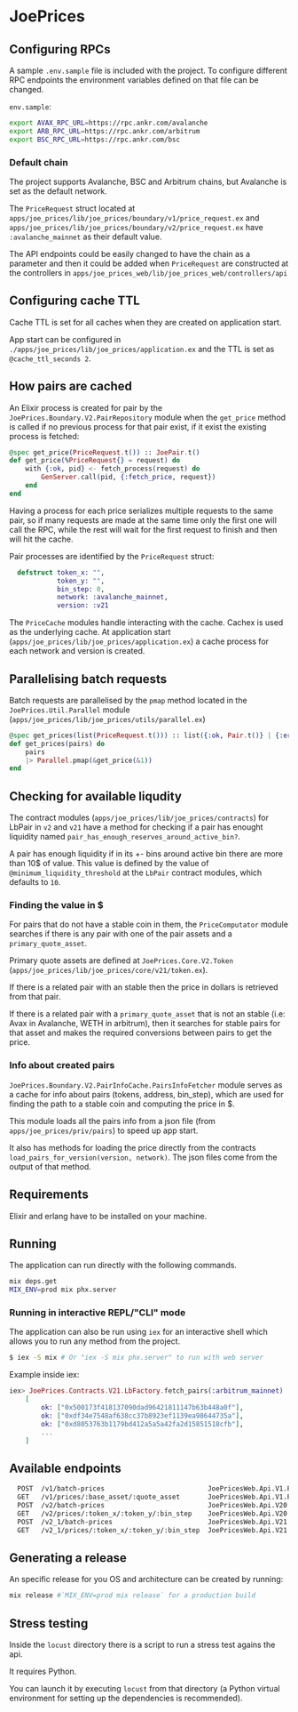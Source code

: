 # JoePrices

## Configuring RPCs

A sample `.env.sample` file is included with the project. To configure different RPC endpoints the environment variables defined on that file can be changed.

`env.sample`:
```bash
export AVAX_RPC_URL=https://rpc.ankr.com/avalanche
export ARB_RPC_URL=https://rpc.ankr.com/arbitrum
export BSC_RPC_URL=https://rpc.ankr.com/bsc
```

### Default chain

The project supports Avalanche, BSC and Arbitrum chains, but Avalanche is set as the default network.

The `PriceRequest` struct located at `apps/joe_prices/lib/joe_prices/boundary/v1/price_request.ex` and `apps/joe_prices/lib/joe_prices/boundary/v2/price_request.ex` have `:avalanche_mainnet` as their default value.

The API endpoints could be easily changed to have the chain as a parameter and then it could be added when `PriceRequest` are constructed at the controllers in `apps/joe_prices_web/lib/joe_prices_web/controllers/api`

## Configuring cache TTL

Cache TTL is set for all caches when they are created on application start. 

App start can be configured in `./apps/joe_prices/lib/joe_prices/application.ex` and the TTL is set as `@cache_ttl_seconds 2`.

## How pairs are cached

An Elixir process is created for pair by the `JoePrices.Boundary.V2.PairRepository` module when the `get_price` method is called if no previous process for that pair exist, if it exist the existing process is fetched:

```elixir
@spec get_price(PriceRequest.t()) :: JoePair.t()
def get_price(%PriceRequest{} = request) do
    with {:ok, pid} <- fetch_process(request) do
        GenServer.call(pid, {:fetch_price, request})
    end
end
```

Having a process for each price serializes multiple requests to the same pair, so if many requests are made at the same time only the first one will call the RPC, while the rest will wait for the first request to finish and then will hit the cache.

Pair processes are identified by the `PriceRequest` struct:
```elixir
  defstruct token_x: "",
            token_y: "",
            bin_step: 0,
            network: :avalanche_mainnet,
            version: :v21
```

The `PriceCache` modules handle interacting with the cache. Cachex is used as the underlying cache. At application start (`apps/joe_prices/lib/joe_prices/application.ex`) a cache process for each network and version is created.

## Parallelising batch requests

Batch requests are parallelised by the `pmap` method located in the `JoePrices.Util.Parallel` module (`apps/joe_prices/lib/joe_prices/utils/parallel.ex`)

```elixir
@spec get_prices(list(PriceRequest.t())) :: list({:ok, Pair.t()} | {:error, any()})
def get_prices(pairs) do
    pairs
    |> Parallel.pmap(&get_price(&1))
end
```

## Checking for available liqudity

The contract modules (`apps/joe_prices/lib/joe_prices/contracts`) for LbPair in `v2` and `v21` have a method for checking if a pair has enought liquidity named `pair_has_enough_reserves_around_active_bin?`.

A pair has enough liquidity if in its +- bins around active bin there are more than 10$ of value. This value is defined by the value of `@minimum_liquidity_threshold` at the `LbPair` contract modules, which defaults to `10`.

### Finding the value in $

For pairs that do not have a stable coin in them, the `PriceComputator` module searches if there is any pair with one of the pair assets and a `primary_quote_asset`. 

Primary quote assets are defined at `JoePrices.Core.V2.Token` (`apps/joe_prices/lib/joe_prices/core/v21/token.ex`).

If there is a related pair with an stable then the price in dollars is retrieved from that pair.

If there is a related pair with a `primary_quote_asset` that is not an stable (i.e: Avax in Avalanche, WETH in arbitrum), then it searches for stable pairs for that asset and makes the required conversions between pairs to get the price.

### Info about created pairs

`JoePrices.Boundary.V2.PairInfoCache.PairsInfoFetcher` module serves as a cache for info about pairs (tokens, address, bin_step), which are used for finding the path to a stable coin and computing the price in $.

This module loads all the pairs info from a json file (from `apps/joe_prices/priv/pairs`) to speed up app start.

It also has methods for loading the price directly from the contracts `load_pairs_for_version(version, network)`. The json files come from the output of that method.

## Requirements

Elixir and erlang have to be installed on your machine.

## Running

The application can run directly with the following commands.

``` bash
mix deps.get
MIX_ENV=prod mix phx.server
```

### Running in interactive REPL/"CLI" mode

The application can also be run using `iex` for an interactive shell which allows you to run any method from the project.

```bash
$ iex -S mix # Or "iex -S mix phx.server" to run with web server
```

Example inside iex:
```elixir
iex> JoePrices.Contracts.V21.LbFactory.fetch_pairs(:arbitrum_mainnet)
    [
        ok: ["0x500173f418137090dad96421811147b63b448a0f"],
        ok: ["0xdf34e7548af638cc37b8923ef1139ea98644735a"],
        ok: ["0xd8053763b1179bd412a5a5a42fa2d15851518cfb"],
        ...
    ]
```

## Available endpoints

``` bash
  POST  /v1/batch-prices                          JoePricesWeb.Api.V1.PriceController :batch
  GET   /v1/prices/:base_asset/:quote_asset       JoePricesWeb.Api.V1.PriceController :index
  POST  /v2/batch-prices                          JoePricesWeb.Api.V20.PriceController :batch
  GET   /v2/prices/:token_x/:token_y/:bin_step    JoePricesWeb.Api.V20.PriceController :index
  POST  /v2_1/batch-prices                        JoePricesWeb.Api.V21.PriceController :batch
  GET   /v2_1/prices/:token_x/:token_y/:bin_step  JoePricesWeb.Api.V21.PriceController :index
```

## Generating a release

An specific release for you OS and architecture can be created by running:

```bash
mix release #`MIX_ENV=prod mix release` for a production build
```

## Stress testing

Inside the `locust` directory there is a script to run a stress test agains the api.

It requires Python.

You can launch it by executing `locust` from that directory (a Python virtual environment for setting up the dependencies is recommended).